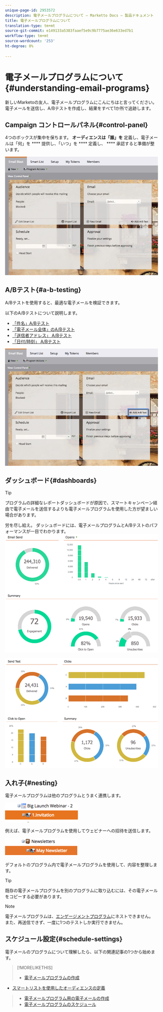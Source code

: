 ```yaml
---
unique-page-id: 2953572
description: 電子メールプログラムについて — Marketto Docs — 製品ドキュメント
title: 電子メールプログラムについて
translation-type: tm+mt
source-git-commit: e149133a5383faaef5e9c9b7775ae36e633ed7b1
workflow-type: tm+mt
source-wordcount: '253'
ht-degree: 0%

---
```



# 電子メールプログラムについて{#understanding-email-programs}

新しいMarketoの友人、電子メールプログラムにこんにちはと言ってください。 電子メールを送信し、A/Bテストを作成し、結果をすべて1か所で追跡します。

## Campaign コントロールパネル{#control-panel}

4つのボックスが集中を保ちます。 **オーディエンスは「誰」を** 定義し、電子メールは「何」を **** 提供し、「いつ」を **** 定義し、 **** 承認すると準備が整います。

![](assets/emailprogram.png)

## A/Bテスト{#a-b-testing}

A/Bテストを使用すると、最適な電子メールを検証できます。

以下のA/Bテストについて説明します。

* [「件名」A/Bテスト](../../../../product-docs/email-marketing/email-programs/email-program-actions/email-test-a-b-test/use-subject-line-a-b-testing.md)
* [「電子メール全体」のA/Bテスト](../../../../product-docs/email-marketing/email-programs/email-program-actions/email-test-a-b-test/use-whole-email-a-b-testing.md)
* [「送信者アドレス」 A/Bテスト](../../../../product-docs/email-marketing/email-programs/email-program-actions/email-test-a-b-test/use-from-address-a-b-testing.md)
* [「日付/時刻」 A/Bテスト](../../../../product-docs/email-marketing/email-programs/email-program-actions/email-test-a-b-test/use-date-time-a-b-testing.md)

![](assets/abtesthighlight.png)

## ダッシュボード{#dashboards}

>[!TIP]
>
>プログラムの詳細なレポートダッシュボードが原因で、スマートキャンペーン経由で電子メールを送信するよりも電子メールプログラムを使用した方が望ましい場合があります。

労を尽し給え。 ダッシュボードには、電子メールプログラムとA/Bテストのパフォーマンスが一目でわかります。   ![](assets/image2015-4-27-11-3a38-3a41.png)

![](assets/image2015-4-27-11-3a38-3a27.png)

## 入れ子{#nesting}

電子メールプログラムは他のプログラムとうまく連携します。

![](assets/image2015-4-27-11-3a49-3a22.png)

例えば、電子メールプログラムを使用してウェビナーへの招待を送信します。

![](assets/image2015-4-27-12-3a20-3a40.png)

デフォルトのプログラム内で電子メールプログラムを使用して、内容を整理します。

>[!TIP]
>
>既存の電子メールプログラムを別のプログラムに取り込むには、その電子メールをコピーする必要があります。

>[!NOTE]
>
>電子メールプログラムは、[エンゲージメントプログラム](../../../../getting-started/quick-wins/drip-drip-nurture.md)にネストできません。 また、再送信できず、一度に1つのテストしか実行できません。

## スケジュール設定{#schedule-settings}

電子メールのプログラムについて理解したら、以下の関連記事の1つから始めます。

>[!MORELIKETHIS]
>
>* [電子メールプログラムの作成](create-an-email-program.md)
   >
   >
* [スマートリストを使用したオーディエンスの定義](../../../../product-docs/email-marketing/email-programs/managing-people-in-email-programs/define-an-audience-with-a-smart-list.md)
>* [電子メールプログラム用の電子メールの作成](../../../../product-docs/email-marketing/email-programs/email-program-actions/create-an-email-for-an-email-program.md)
>* [電子メールプログラムのスケジュール](../../../../product-docs/email-marketing/email-programs/email-program-actions/schedule-your-email-program.md)

>



